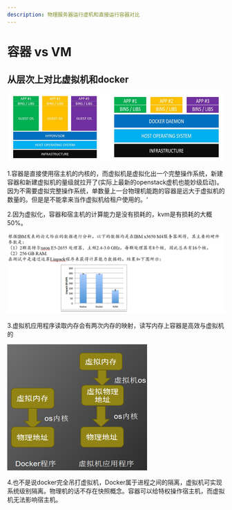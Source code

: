 ```yaml
---
description: 物理服务器运行虚机和直接运行容器对比
---
```


# 容器 vs VM

## 从层次上对比虚拟机和docker

![](../.gitbook/assets/image.png)

1.容器是直接使用宿主机的内核的，而虚拟机是虚拟化出一个完整操作系统，新建容器和新建虚拟机的量级就拉开了\(实际上最新的openstack虚机也能妙级启动\)。因为不需要虚拟完整操作系统，单数量上一台物理机能跑的容器是远大于虚拟机的数量的。但是是不能拿来当作虚拟机给租户使用的。‘

2.因为虚拟化，容器和宿主机的计算能力是没有损耗的，kvm是有损耗的大概50%。

![](../.gitbook/assets/image%20%2821%29.png)

3.虚拟机应用程序读取内存会有两次内存的映射，读写内存上容器是高效与虚拟机的

![](../.gitbook/assets/image%20%2820%29.png)

4.也不是说docker完全吊打虚拟机，Docker属于进程之间的隔离，虚拟机可实现系统级别隔离。物理机的话不存在快照概念。容器可以给特权操作宿主机，而虚拟机无法影响宿主机。

